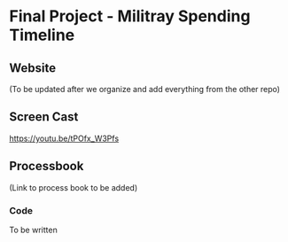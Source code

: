 # Final Project - Militray Spending Timeline

## Website

(To be updated after we organize and add everything from the other repo)

## Screen Cast

https://youtu.be/tPOfx_W3Pfs

## Processbook

(Link to process book to be added)

### Code

To be written
